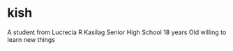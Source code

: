 # kish
 A student from Lucrecia R Kasilag Senior High School
18 years Old willing to learn new things 
